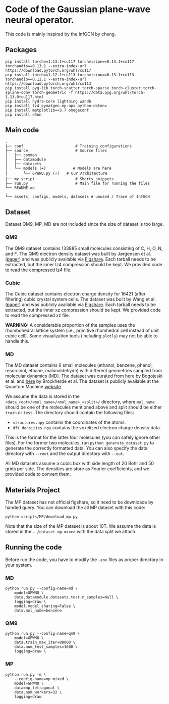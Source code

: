 # Code of the Gaussian plane-wave neural operator.

This code is mainly inspired by the InfGCN by cheng.

## Packages
```
pip install torch==1.13.1+cu117 torchvision==0.14.1+cu117 torchaudio==0.13.1 --extra-index-url https://download.pytorch.org/whl/cu117
pip install torch==1.12.1+cu113 torchvision==0.13.1+cu113 torchaudio==0.12.1 --extra-index-url https://download.pytorch.org/whl/cu113
pip install pyg-lib torch-scatter torch-sparse torch-cluster torch-spline-conv torch-geometric -f https://data.pyg.org/whl/torch-1.13.0+cu117.html
pip install hydra-core lightning wandb
pip install lz4 pymatgen mp-api python-dotenv
pip install matplotlib==3.7 omegaconf
pip install e3nn
```

## Main code
```
.
├── conf                       # Training configurations
├── source                     # Source files 
│   ├── common                 
│   ├── datamodule             
│   ├── datasets               
│   └── models (✈)            # Models are here
│       └── GPWNO.py (⭐)   # Our Architecture
├── my_script                  # Shorts snippets
├── run.py                     # Main file for running the files
└── README.md
.
└── assets, configs, models, datasets # unused / Trace of InfGCN

```

## Dataset

Dataset QM9, MP, MD are not included since the size of dataset is too large.

### QM9

The QM9 dataset contains 133885 small molecules consisting of C, H, O, N, and F. The QM9 electron density dataset was
built by Jørgensen et al. ([paper](https://www.nature.com/articles/s41524-022-00863-y)) and was publicly available
via [Figshare](https://data.dtu.dk/articles/dataset/QM9_Charge_Densities_and_Energies_Calculated_with_VASP/16794500).
Each tarball needs to be extracted, but the inner lz4 compression should be kept. We provided code to read the
compressed lz4 file.

### Cubic

The Cubic dataset contains electron charge density for 16421 (after filtering) cubic crystal system cells. The dataset
was built by Wang et al. ([paper](https://www.nature.com/articles/s41597-022-01158-z)) and was publicly available
via [Figshare](https://springernature.figshare.com/collections/Large_scale_dataset_of_real_space_electronic_charge_density_of_cubic_inorganic_materials_from_density_functional_theory_DFT_calculations/5368343).
Each tarball needs to be extracted, but the inner xz compression should be kept. We provided code to read the compressed
xz file.

**WARNING:** A considerable proportion of the samples uses the rhombohedral lattice system (i.e., primitive rhomhedral
cell instead of unit cubic cell). Some visualization tools (including `plotly`) may not be able to handle this.

### MD

The MD dataset contains 6 small molecules (ethanol, benzene, phenol, resorcinol, ethane, malonaldehyde) with different
geometries sampled from molecular dynamics (MD). The dataset was curated
from [here](https://www.nature.com/articles/s41467-020-19093-1) by Bogojeski et al.
and [here](https://arxiv.org/abs/1609.02815) by Brockherde et al. The dataset is publicly available at the Quantum
Machine [website](http://www.quantum-machine.org/datasets/).

We assume the data is stored in the `<data_root>/<mol_name>/<mol_name>_<split>/` directory, where `mol_name` should be
one of the molecules mentioned above and split should be either `train` or `test`. The directory should contain the
following files:

- `structures.npy` contains the coordinates of the atoms.
- `dft_densities.npy` contains the voxelized electron charge density data.

This is the format for the latter four molecules (you can safely ignore other files). For the former two
molecules, run `python generate_dataset.py` to generate the correctly formatted data. You can also specify the data
directory with `--root` and the output directory with `--out`.

All MD datasets assume a cubic box with side length of 20 Bohr and 50 grids per side. The densities are store as Fourier
coefficients, and we provided code to convert them.

## Materials Project

The MP dataset has not official figshare, so it need to be downloade by handed query. You can download the all MP dataset with this code:
```
python scripts/MP/download_mp.py
```

Note that the size of the MP dataset is about 10T. We assume the data is stored in the `../dataset_mp_mixed` with the data split we attach.

## Running the code

Before run the code, you have to modify the `.env` files as proper directory in your system.

### MD
```
python run.py --config-name=md \
    model=GPWNO \
    data.datamodule.datasets.test.n_samples=Null \
    logging=draw \
    model.model_sharing=False \
    data.mol_name=benzene
```

### QM9
```
python run.py --config-name=qm9 \
    model=GPWNO \
    data.train_max_iter=80000 \
    data.num_test_samples=1600 \
    logging=draw \
```

### MP
```
python run.py -m \
    --config-name=mp_mixed \
    model=GPWNO \
    data=mp_tetragonal \
    data.num_workers=32 \
    logging=draw
```